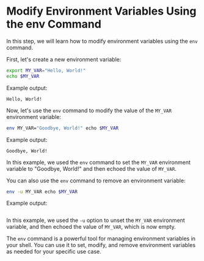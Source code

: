 # Modify Environment Variables Using the env Command

In this step, we will learn how to modify environment variables using the `env` command.

First, let's create a new environment variable:

```bash
export MY_VAR="Hello, World!"
echo $MY_VAR
```

Example output:

```
Hello, World!
```

Now, let's use the `env` command to modify the value of the `MY_VAR` environment variable:

```bash
env MY_VAR="Goodbye, World!" echo $MY_VAR
```

Example output:

```
Goodbye, World!
```

In this example, we used the `env` command to set the `MY_VAR` environment variable to "Goodbye, World!" and then echoed the value of `MY_VAR`.

You can also use the `env` command to remove an environment variable:

```bash
env -u MY_VAR echo $MY_VAR
```

Example output:

```

```

In this example, we used the `-u` option to unset the `MY_VAR` environment variable, and then echoed the value of `MY_VAR`, which is now empty.

The `env` command is a powerful tool for managing environment variables in your shell. You can use it to set, modify, and remove environment variables as needed for your specific use case.
